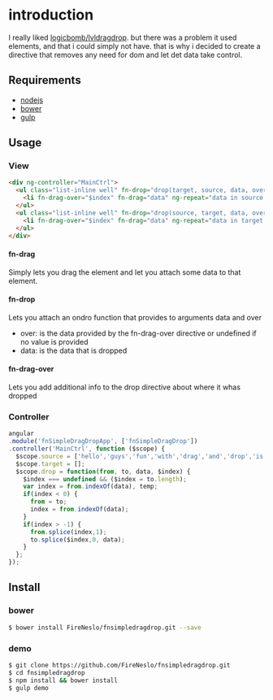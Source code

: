 # introduction
I really liked [logicbomb/lvldragdrop](https://github.com/logicbomb/lvldragdrop).
but there was a problem it used elements, and that i could simply not have.
that is why i decided to create a directive that removes any need for dom and let det data take control.

## Requirements
* [nodejs](http://nodejs.org)
* [bower](http://bower.io)
* [gulp](http://gulpjs.com)

## Usage

### View

```html
<div ng-controller="MainCtrl">
  <ul class="list-inline well" fn-drop="drop(target, source, data, over)">
    <li fn-drag-over="$index" fn-drag="data" ng-repeat="data in source track by $index">{{data}}</li>
  </ul>
  <ul class="list-inline well" fn-drop="drop(source, target, data, over)">
    <li fn-drag-over="$index" fn-drag="data" ng-repeat="data in target track by $index">{{data}}</li>
  </ul>
</div>
```

#### fn-drag
Simply lets you drag the element and let you attach some data to that element.

#### fn-drop
Lets you attach an ondro function that provides to arguments data and over

* over: is the data provided by the fn-drag-over directive or undefined if no value is provided
* data: is the data that is dropped

#### fn-drag-over
Lets you add additional info to the drop directive about where it whas dropped

### Controller

```js
angular
.module('fnSimpleDragDropApp', ['fnSimpleDragDrop'])
.controller('MainCtrl', function ($scope) {
  $scope.source = ['hello','guys','fun','with','drag','and','drop','is','it','not?'];
  $scope.target = [];
  $scope.drop = function(from, to, data, $index) {
    $index === undefined && ($index = to.length);
    var index = from.indexOf(data), temp;
    if(index < 0) {
      from = to;
      index = from.indexOf(data);
    }
    if(index > -1) {
      from.splice(index,1);
      to.splice($index,0, data);
    }
  };
});
```

## Install

### bower
``` bash
$ bower install FireNeslo/fnsimpledragdrop.git --save
```

### demo
``` bash
$ git clone https://github.com/FireNeslo/fnsimpledragdrop.git
$ cd fnsimpledragdrop
$ npm install && bower install
$ gulp demo
```